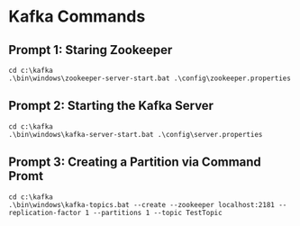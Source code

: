 # Kafka Commands

## Prompt 1: Staring Zookeeper
```
cd c:\kafka
.\bin\windows\zookeeper-server-start.bat .\config\zookeeper.properties
```

## Prompt 2: Starting the Kafka Server
```
cd c:\kafka
.\bin\windows\kafka-server-start.bat .\config\server.properties
```

## Prompt 3: Creating a Partition via Command Promt
```
cd c:\kafka
.\bin\windows\kafka-topics.bat --create --zookeeper localhost:2181 --replication-factor 1 --partitions 1 --topic TestTopic
```
